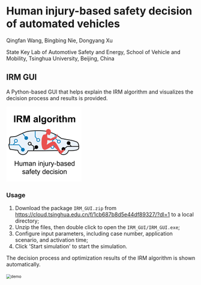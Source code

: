 # Human injury-based safety decision of automated vehicles

Qingfan Wang, Bingbing Nie, Dongyang Xu

State Key Lab of Automotive Safety and Energy, School of Vehicle and Mobility, Tsinghua University, Beijing, China



## IRM GUI

A Python-based GUI that helps explain the IRM algorithm and visualizes the decision process and results is provided.

<img src="image\logo.png" alt="logo" style="zoom:25%;" />



### Usage

1. Download the package `IRM_GUI.zip` from https://cloud.tsinghua.edu.cn/f/1cb687b8d5e44df89327/?dl=1 to a local directory;
1. Unzip the files, then double click to open the `IRM_GUI/IRM_GUI.exe`;
3. Configure input parameters, including case number, application scenario, and activation time;
4. Click 'Start simulation' to start the simulation.

The decision process and optimization results of the IRM algorithm is shown automatically.

<img src="H:\Docu\document\清华车辆\项目\论文-损伤风险安全决策\附录代码\IRM_GUI\image\demo.png" alt="demo" style="zoom:75%;" />
